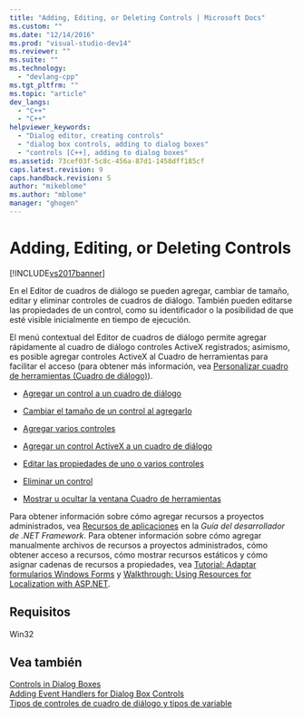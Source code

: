 ```yaml
---
title: "Adding, Editing, or Deleting Controls | Microsoft Docs"
ms.custom: ""
ms.date: "12/14/2016"
ms.prod: "visual-studio-dev14"
ms.reviewer: ""
ms.suite: ""
ms.technology: 
  - "devlang-cpp"
ms.tgt_pltfrm: ""
ms.topic: "article"
dev_langs: 
  - "C++"
  - "C++"
helpviewer_keywords: 
  - "Dialog editor, creating controls"
  - "dialog box controls, adding to dialog boxes"
  - "controls [C++], adding to dialog boxes"
ms.assetid: 73cef03f-5c8c-456a-87d1-1458dff185cf
caps.latest.revision: 9
caps.handback.revision: 5
author: "mikeblome"
ms.author: "mblome"
manager: "ghogen"
---
```

# Adding, Editing, or Deleting Controls
[!INCLUDE[vs2017banner](../assembler/inline/includes/vs2017banner.md)]

En el Editor de cuadros de diálogo se pueden agregar, cambiar de tamaño, editar y eliminar controles de cuadros de diálogo.  También pueden editarse las propiedades de un control, como su identificador o la posibilidad de que esté visible inicialmente en tiempo de ejecución.  
  
 El menú contextual del Editor de cuadros de diálogo permite agregar rápidamente al cuadro de diálogo controles ActiveX registrados; asimismo, es posible agregar controles ActiveX al Cuadro de herramientas para facilitar el acceso \(para obtener más información, vea [Personalizar cuadro de herramientas \(Cuadro de diálogo\)](http://msdn.microsoft.com/es-es/bd07835f-18a8-433e-bccc-7141f65263bb)\).  
  
-   [Agregar un control a un cuadro de diálogo](../mfc/adding-a-control-to-a-dialog-box.md)  
  
-   [Cambiar el tamaño de un control al agregarlo](../mfc/sizing-a-control-while-you-add-it.md)  
  
-   [Agregar varios controles](../mfc/adding-multiple-controls.md)  
  
-   [Agregar un control ActiveX a un cuadro de diálogo](../mfc/viewing-and-adding-activex-controls-to-a-dialog-box.md)  
  
-   [Editar las propiedades de uno o varios controles](../mfc/editing-control-properties.md)  
  
-   [Eliminar un control](../mfc/deleting-a-control.md)  
  
-   [Mostrar u ocultar la ventana Cuadro de herramientas](../mfc/showing-or-hiding-the-dialog-editor-toolbar.md)  
  
 Para obtener información sobre cómo agregar recursos a proyectos administrados, vea [Recursos de aplicaciones](../Topic/Resources%20in%20Desktop%20Apps.md) en la *Guía del desarrollador de .NET Framework*. Para obtener información sobre cómo agregar manualmente archivos de recursos a proyectos administrados, cómo obtener acceso a recursos, cómo mostrar recursos estáticos y cómo asignar cadenas de recursos a propiedades, vea [Tutorial: Adaptar formularios Windows Forms](http://msdn.microsoft.com/es-es/9a96220d-a19b-4de0-9f48-01e5d82679e5) y [Walkthrough: Using Resources for Localization with ASP.NET](../Topic/Walkthrough:%20Using%20Resources%20for%20Localization%20with%20ASP.NET.md).  
  
## Requisitos  
 Win32  
  
## Vea también  
 [Controls in Dialog Boxes](../mfc/controls-in-dialog-boxes.md)   
 [Adding Event Handlers for Dialog Box Controls](../mfc/adding-event-handlers-for-dialog-box-controls.md)   
 [Tipos de controles de cuadro de diálogo y tipos de variable](../ide/dialog-box-controls-and-variable-types.md)